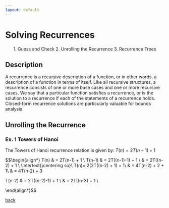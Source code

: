 ```yaml
---
layout: default
---
```


# Solving Recurrences

<p align="center">
  1. Guess and Check
  2. Unrolling the Recurrence
  3. Recurrence Trees
</p>

## Description

A recurrence is a recursive description of a function, or in other words, a description of a function in terms of itself. Like all recursive structures, a recurrence consists of one or more base cases and one or more recursive cases. We say that a particular function satisfies a recurrence, or is the solution to a recurrence if each of the statements of a recurrence holds. Closed-form recurrence solutions are particularly valuable for bounds analysis 

## Unrolling the Recurrence
### Ex. 1 Towers of Hanoi
The Towers of Hanoi recurrence relation is given by: $T(n) = 2T(n-1) + 1$

$$\begin{align*}
T(n) & = 2T(n-1) + 1 \\
T(n-1) & = 2T((n-1)-1) + 1 \\
& = 2T((n-2) + 1 \\
\intertext{\centering so}\\
T(n)= 2(2T((n-2) + 1) + 1\\
& = 4T(n-2) + 2 + 1\\
& = 4T(n-2) + 3


T(n-2) & = 2T((n-2)-1) + 1 \\
& = 2T((n-3) + 1 \\

\end{align*}$$




[back](./)

